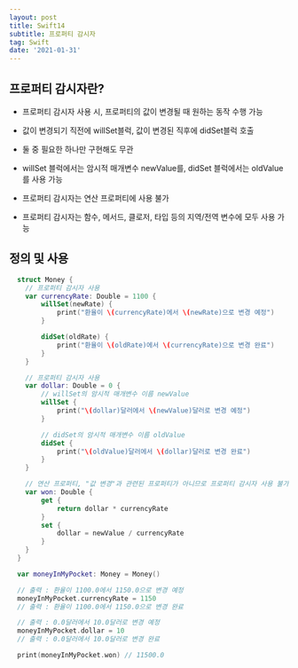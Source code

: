 ```yaml
---
layout: post
title: Swift14
subtitle: 프로퍼티 감시자
tag: Swift
date: '2021-01-31'
---
```


## 프로퍼티 감시자란?

* 프로퍼티 감시자 사용 시, 프로퍼티의 값이 변경될 때 원하는 동작 수행 가능

* 값이 변경되기 직전에 willSet블럭, 값이 변경된 직후에 didSet블럭 호출

* 둘 중 필요한 하나만 구현해도 무관

* willSet 블럭에서는 암시적 매개변수 newValue를, didSet 블럭에서는 oldValue를 사용 가능

* 프로퍼티 감시자는 연산 프로퍼티에 사용 불가

* 프로퍼티 감시자는 함수, 메서드, 클로저, 타입 등의 지역/전역 변수에 모두 사용 가능

## 정의 및 사용
~~~Swift
  struct Money {
    // 프로퍼티 감시자 사용
    var currencyRate: Double = 1100 {
        willSet(newRate) {
            print("환율이 \(currencyRate)에서 \(newRate)으로 변경 예정")
        }

        didSet(oldRate) {
            print("환율이 \(oldRate)에서 \(currencyRate)으로 변경 완료")
        }
    }

    // 프로퍼티 감시자 사용
    var dollar: Double = 0 {
        // willSet의 암시적 매개변수 이름 newValue
        willSet {
            print("\(dollar)달러에서 \(newValue)달러로 변경 예정")
        }

        // didSet의 암시적 매개변수 이름 oldValue
        didSet {
            print("\(oldValue)달러에서 \(dollar)달러로 변경 완료")
        }
    }

    // 연산 프로퍼티, "값 변경"과 관련된 프로퍼티가 아니므로 프로퍼티 감시자 사용 불가
    var won: Double {
        get {
            return dollar * currencyRate
        }
        set {
            dollar = newValue / currencyRate
        }
    }
  }

  var moneyInMyPocket: Money = Money()

  // 출력 : 환율이 1100.0에서 1150.0으로 변경 예정
  moneyInMyPocket.currencyRate = 1150
  // 출력 : 환율이 1100.0에서 1150.0으로 변경 완료

  // 출력 : 0.0달러에서 10.0달러로 변경 예정
  moneyInMyPocket.dollar = 10
  // 출력 : 0.0달러에서 10.0달러로 변경 완료

  print(moneyInMyPocket.won) // 11500.0
~~~
